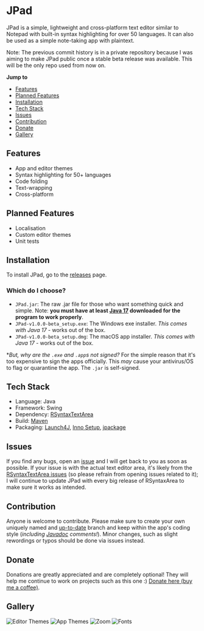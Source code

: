 # JPad
JPad is a simple, lightweight and cross-platform text editor similar to Notepad with built-in syntax highlighting for over 50 languages. It can also be used as a simple note-taking app with plaintext.

Note: The previous commit history is in a private repository because I was aiming to make JPad public once a stable beta release was available. This will be the only repo used from now on.

**Jump to**
- [Features](https://github.com/TisLeo/JPad/#features)
- [Planned Features](https://github.com/TisLeo/JPad/#planned-features)
- [Installation](https://github.com/TisLeo/JPad/#installation)
- [Tech Stack](https://github.com/TisLeo/JPad/#tech-stack)
- [Issues](https://github.com/TisLeo/JPad/#issues)
- [Contribution](https://github.com/TisLeo/JPad/#contribution)
- [Donate](https://github.com/TisLeo/JPad/#donate)
- [Gallery](https://github.com/TisLeo/JPad/#gallery)

## Features
- App and editor themes
- Syntax highlighting for 50+ languages
- Code folding
- Text-wrapping
- Cross-platform

## Planned Features
- Localisation
- Custom editor themes
- Unit tests

## Installation
To install JPad, go to the [releases](https://github.com/TisLeo/JPad/releases) page.
### Which do I choose?
- `JPad.jar`: The raw .jar file for those who want something quick and simple. Note: **you must have at least [Java 17](https://www.oracle.com/uk/java/technologies/downloads/#java17) downloaded for the program to work properly**.
- `JPad-v1.0.0-beta_setup.exe`: The Windows exe installer. *This comes with Java 17* - works out of the box.
- `JPad-v1.0.0-beta_setup.dmg`: The macOS app installer. *This comes with Java 17* - works out of the box.

*_But, why are the `.exe` and `.app`s not signed?_ For the simple reason that it's too expensive to sign the apps officially. This _may_ cause your antivirus/OS to flag or quarantine the app. The `.jar` is self-signed.

## Tech Stack
- Language: Java
- Framework: Swing
- Dependency: [RSyntaxTextArea](https://github.com/bobbylight/RSyntaxTextArea/tree/master)
- Build: [Maven](https://maven.apache.org/)
- Packaging: [Launch4J](https://launch4j.sourceforge.net/), [Inno Setup](https://jrsoftware.org/isinfo.php), [jpackage](https://docs.oracle.com/en/java/javase/17/docs/specs/man/jpackage.html)

## Issues
If you find any bugs, open an [issue](https://github.com/TisLeo/JPad/issues) and I will get back to you as soon as possible. If your issue is with the actual text editor area, it's likely from the [RSyntaxTextArea issues](https://github.com/bobbylight/RSyntaxTextArea/issues) (so please refrain from opening issues related to it); I will continue to update JPad with every big release of RSyntaxArea to make sure it works as intended.

## Contribution
Anyone is welcome to contribute. Please make sure to create your own uniquely named and [up-to-date](https://docs.github.com/en/pull-requests/collaborating-with-pull-requests/working-with-forks/syncing-a-fork) branch and keep within the app's coding style (*including [Javadoc](https://www.oracle.com/uk/technical-resources/articles/java/javadoc-tool.html) comments!*). Minor changes, such as slight rewordings or typos should be done via issues instead.

## Donate
Donations are greatly appreciated and are completely optional! They will help me continue to work on projects such as this one :) [Donate here (buy me a coffee)](https://www.buymeacoffee.com/tisleo).

## Gallery
![Editor Themes](https://github.com/TisLeo/JPad/assets/88405502/178abe2d-4c61-49d6-8262-0a4491999e93)
![App Themes](https://github.com/TisLeo/JPad/assets/88405502/459d9419-9a2c-42d2-8641-6b2d301b7c11)
![Zoom](https://github.com/TisLeo/JPad/assets/88405502/7e63a091-8719-429b-a3cd-eab673ebc5d0)
![Fonts](https://github.com/TisLeo/JPad/assets/88405502/5a2b4cc8-bf68-4ed5-8122-2ab1d5d7f3c7)
